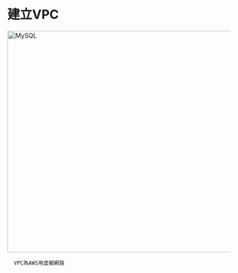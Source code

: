 <h1>建立VPC</h1>
<img src="https://user-images.githubusercontent.com/97188330/157653079-367176b4-90c6-463e-9dc9-f8bc03cde559.png" width="1300" height="500" alt="MySQL"/><br/>
      
      VPC為AWS用虛擬網路

